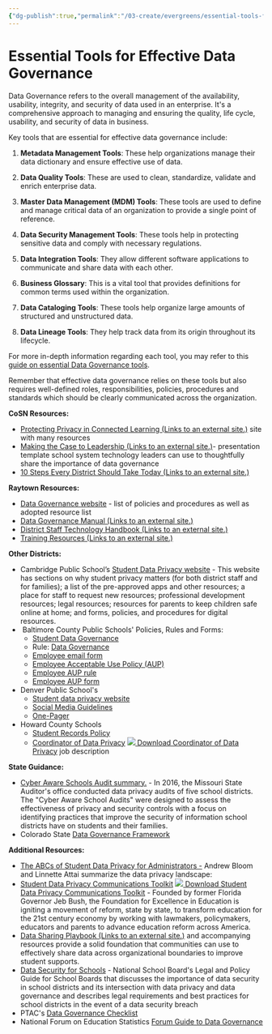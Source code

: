 ```yaml
---
{"dg-publish":true,"permalink":"/03-create/evergreens/essential-tools-for-effective-data-governance/","title":"Essential Tools for Effective Data Governance","tags":["data","data-governance"]}
---
```


# Essential Tools for Effective Data Governance

Data Governance refers to the overall management of the availability, usability, integrity, and security of data used in an enterprise. It's a comprehensive approach to managing and ensuring the quality, life cycle, usability, and security of data in business. 

Key tools that are essential for effective data governance include:

1. **Metadata Management Tools**: These help organizations manage their data dictionary and ensure effective use of data.

2. **Data Quality Tools**: These are used to clean, standardize, validate and enrich enterprise data.

3. **Master Data Management (MDM) Tools**: These tools are used to define and manage critical data of an organization to provide a single point of reference.

4. **Data Security Management Tools**: These tools help in protecting sensitive data and comply with necessary regulations.

5. **Data Integration Tools**: They allow different software applications to communicate and share data with each other.

6. **Business Glossary**: This is a vital tool that provides definitions for common terms used within the organization.

7. **Data Cataloging Tools**: These tools help organize large amounts of structured and unstructured data.

8. **Data Lineage Tools**: They help track data from its origin throughout its lifecycle.

For more in-depth information regarding each tool, you may refer to this [guide on essential Data Governance tools](https://www.dataversity.net/a-brief-history-of-data-governance-tools/).

Remember that effective data governance relies on these tools but also requires well-defined roles, responsibilities, policies, procedures and standards which should be clearly communicated across the organization.


**CoSN Resources:**

-   [Protecting Privacy in Connected Learning (Links to an external site.)](https://cosn.org/Privacy) site with many resources
-   [Making the Case to Leadership  (Links to an external site.)](https://cosn.users.membersuite.com/shop/store/59ce3069-00ce-cfdd-d848-44f7081d0a3e/detail "Making the Case to Leadership.pptx")- presentation template school system technology leaders can use to thoughtfully share the importance of data governance
-   [10 Steps Every District Should Take Today (Links to an external site.)](https://web.archive.org/web/20201213020340/https://www.cosn.org/sites/default/files/Privacy_10_Steps.pdf "CoSN_10Steps.pdf")

**Raytown Resources:**

-   [Data Governance website](https://www.raytownschools.org/Page/1903) - list of policies and procedures as well as adopted resource list
-   [Data Governance Manual (Links to an external site.)](https://www.raytownschools.org/cms/lib/MO02210312/Centricity/Domain/303/RQS%20DG%20Manual%20060221%20Final.pdf "RQS DG Manual - 7-1-18.pdf")
-   [District Staff Technology Handbook (Links to an external site.)](https://docs.google.com/document/d/1MMX6hfW0p9PPqp_CPVqBg1Gid-S5hmabSnWp0T2Rmq4/edit)
-   [Training Resources (Links to an external site.)](https://drive.google.com/drive/folders/1nc9gwSWZ40hiJqydzfu98Q1TEA4mtxLR)

**Other Districts:**

-   Cambridge Public School’s [Student Data Privacy website](https://www.cpsd.us/cms/One.aspx?portalId=3042869&pageId=35199550) - This website has sections on why student privacy matters (for both district staff and for families); a list of the pre-approved apps and other resources; a place for staff to request new resources; professional development resources; legal resources; resources for parents to keep children safe online at home; and forms, policies, and procedures for digital resources.
-    Baltimore County Public Schools' Policies, Rules and Forms:
    -   [Student Data Governance](https://fpf.instructure.com/courses/143/files/1644/download?wrap=1 "BCPS-Student-Data-Governance.pdf")
    -   Rule: [Data Governance](https://fpf.instructure.com/courses/143/files/1637/download?wrap=1 "BCPS - RULE4008 Data Governance.pdf")
    -   [Employee email form](https://fpf.instructure.com/courses/143/files/1634/download?wrap=1 "BCPS - FORM4104C.pdf")
    -   [Employee Acceptable Use Policy (AUP)](https://fpf.instructure.com/courses/143/files/1636/download?wrap=1 "BCPS - POL4104.pdf") [](https://fpf.instructure.com/courses/143/files/1636/download) 
    -   [Employee AUP rule](https://fpf.instructure.com/courses/143/files/1638/download?wrap=1 "BCPS - RULE4104.pdf")
    -   [Employee AUP form](https://fpf.instructure.com/courses/143/files/1635/download?wrap=1 "BCPS - FORM4104A.pdf")
-   Denver Public School's 
    -   [](https://fpf.instructure.com/courses/143/files/1639/download?wrap=1 "DPS - Guidance - Social Media Use In DPS Schools.pdf")[Student data privacy website](http://www.dpsk12.org/studentdataprivacy)
    -   [Social Media Guidelines](https://fpf.instructure.com/courses/143/files/1639/download?wrap=1 "DPS - Guidance - Social Media Use In DPS Schools.pdf")
    -   [One-Pager](https://fpf.instructure.com/courses/143/files/1645/download?wrap=1 "Using Social Media in DPS - one pager.pdf")
-   Howard County Schools 
    -   [Student Records Policy](https://fpf.instructure.com/courses/143/files/1643/download?wrap=1 "Howard Co Student Records policy.pdf")
    -   [Coordinator of Data Privacy](https://fpf.instructure.com/courses/143/files/2234/download?wrap=1 "HoCo Coord Data Privacy.pdf") [![](https://fpf.instructure.com/images/svg-icons/svg_icon_download.svg)  Download Coordinator of Data Privacy](https://fpf.instructure.com/courses/143/files/2234/download?download_frd=1)  job description

**State Guidance:**

-   [Cyber Aware Schools Audit summary.](https://fpf.instructure.com/courses/143/files/1640/download?wrap=1 "Mo Auditor Report.pdf") - In 2016, the Missouri State Auditor's office conducted data privacy audits of five school districts. The "Cyber Aware School Audits" were designed to assess the effectiveness of privacy and security controls with a focus on identifying practices that improve the security of information school districts have on students and their families.
-   Colorado State [Data Governance Framework](https://fpf.instructure.com/courses/143/files/1642/download?wrap=1 "Colorado Data Governance Framework.pdf")

**Additional Resources:**

-   [The ABCs of Student Data Privacy for Administrators -](https://fpf.instructure.com/courses/143/files/1631/download?wrap=1 "Platform_Student_Privacy_White_Paper.pdf") Andrew Bloom and Linnette Attai summarize the data privacy landscape:
-   [Student Data Privacy Communications Toolkit](https://fpf.instructure.com/courses/143/files/2157/download?wrap=1 "Student-Data-Privacy-Comms-Toolkit.pdf") [![](https://fpf.instructure.com/images/svg-icons/svg_icon_download.svg)  Download Student Data Privacy Communications Toolkit](https://fpf.instructure.com/courses/143/files/2157/download?download_frd=1)  - Founded by former Florida Governor Jeb Bush, the Foundation for Excellence in Education is igniting a movement of reform, state by state, to transform education for the 21st century economy by working with lawmakers, policymakers, educators and parents to advance education reform across America. 
-   [Data Sharing Playbook (Links to an external site.)](http://circ.communityreport.org/data-sharing-playbook/reports/73/data-drives-school-community-collaboration) and accompanying resources provide a solid foundation that communities can use to effectively share data across organizational boundaries to improve student supports. 
-   [Data Security for Schools](https://fpf.instructure.com/courses/143/files/1632/download?wrap=1 "NSBA - Data_Security_Guide_5_Jan2017.pdf") - National School Board's Legal and Policy Guide for School Boards that discusses the importance of data security in school districts and its intersection with data privacy and data governance and describes legal requirements and best practices for school districts in the event of a data security breach
-   PTAC's [Data Governance Checklist](https://fpf.instructure.com/courses/143/files/1633/download?wrap=1 "Data Governance Checklist_0.pdf")
-   National Forum on Education Statistics [Forum Guide to Data Governance](https://fpf.instructure.com/courses/143/files/1641/download?wrap=1 "NCES Forum Guide to Data Governance.pdf")